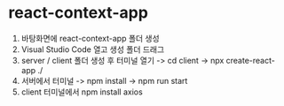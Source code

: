 # react-context-app
1. 바탕화면에 react-context-app 폴더 생성
2. Visual Studio Code 열고 생성 폴더 드래그
3. server / client 폴더 생성 후 터미널 열기 -> cd client -> npx create-react-app ./
4. 서버에서 터미널 -> npm install -> npm run start
5. client 터미널에서 npm install axios
